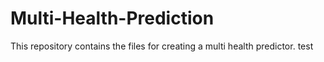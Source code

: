 # Multi-Health-Prediction
This repository contains the files for creating a multi health predictor.
test
